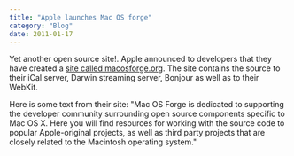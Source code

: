 ```yaml
---
title: "Apple launches Mac OS forge"
category: "Blog"
date: 2011-01-17
---
```



Yet another open source site!. Apple announced to developers that they have created a [site called macosforge.org](http://www.macosforge.org/). The site contains the source to their iCal server, Darwin streaming server, Bonjour as well as to their WebKit.

Here is some text from their site: "Mac OS Forge is dedicated to supporting the developer community surrounding open source components specific to Mac OS X. Here you will find resources for working with the source code to popular Apple-original projects, as well as third party projects that are closely related to the Macintosh operating system."